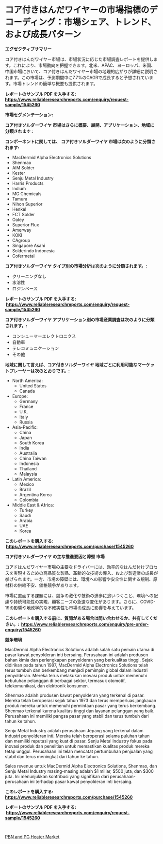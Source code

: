 <p><h1>コア付きはんだワイヤーの市場指標のデコーディング：市場シェア、トレンド、および成長パターン</h1></p><p><strong>エグゼクティブサマリー</strong></p>
<p><p>コア付きはんだワイヤー市場は、市場状況に応じた市場調査レポートを提供します。これにより、市場動向を把握できます。北米、APAC、ヨーロッパ、米国、中国市場において、コア付きはんだワイヤー市場の地理的広がりが詳細に説明されます。この市場は、予測期間中に7.7%のCAGRで成長すると予想されています。市場トレンドの簡単な概要も提供されます。</p></p>
<p><strong>レポートのサンプル PDF を入手する: <a href="https://www.reliableresearchreports.com/enquiry/request-sample/1545260">https://www.reliableresearchreports.com/enquiry/request-sample/1545260</a></strong></p>
<p><strong>市場セグメンテーション:</strong></p>
<p><strong> コア付きソルダーワイヤ 市場はさらに概要、展開、アプリケーション、地域に分類されます :</strong></p>
<p><strong>コンポーネントに関しては、 コア付きソルダーワイヤ 市場は次のように分類されます: &nbsp;</strong></p>
<p><ul><li>MacDermid Alpha Electronics Solutions</li><li>Shenmao</li><li>AIM Solder</li><li>Kester</li><li>Senju Metal Industry</li><li>Harris Products</li><li>Indium</li><li>MG Chemicals</li><li>Tamura</li><li>Nihon Superior</li><li>Henkel</li><li>FCT Solder</li><li>Oatey</li><li>Superior Flux</li><li>Amerway</li><li>KOKI</li><li>CAgroup</li><li>Singapore Asahi</li><li>Solderindo Indonesia</li><li>Cofermetal</li></ul></p>
<p><strong> コア付きソルダーワイヤ タイプ別の市場分析は次のように分類されます。:</strong></p>
<p><ul><li>クリーニングなし</li><li>水溶性</li><li>ロジンベース</li></ul></p>
<p><strong>レポートのサンプル PDF を入手する: &nbsp;<a href="https://www.reliableresearchreports.com/enquiry/request-sample/1545260">https://www.reliableresearchreports.com/enquiry/request-sample/1545260</a></strong></p>
<p><strong> コア付きソルダーワイヤ アプリケーション別の市場産業調査は次のように分類されます。:</strong></p>
<p><ul><li>コンシューマーエレクトロニクス</li><li>自動車</li><li>テレコミュニケーション</li><li>その他</li></ul></p>
<p><strong>地域に関して言えば、コア付きソルダーワイヤ 地域ごとに利用可能なマーケットプレーヤーは次のとおりです。:</strong></p>
<p><ul>
    <li>
        North America:
        <ul>
            <li>United States</li>
            <li>Canada</li>
        </ul>
    </li>
    <li>
        Europe:
        <ul>
            <li>Germany</li>
            <li>France</li>
            <li>U.K.</li>
            <li>Italy</li>
            <li>Russia</li>
        </ul>
    </li>
    <li>
        Asia-Pacific:
        <ul>
            <li>China</li>
            <li>Japan</li>
            <li>South Korea</li>
            <li>India</li>
            <li>Australia</li>
            <li>China Taiwan</li>
            <li>Indonesia</li>
            <li>Thailand</li>
            <li>Malaysia</li>
        </ul>
    </li>
    <li>
        Latin America:
        <ul>
            <li>Mexico</li>
            <li>Brazil</li>
            <li>Argentina Korea</li>
            <li>Colombia</li>
        </ul>
    </li>
    <li>
        Middle East & Africa:
        <ul>
            <li>Turkey</li>
            <li>Saudi</li>
            <li>Arabia</li>
            <li>UAE</li>
            <li>Korea</li>
        </ul>
    </li>
    </ul></p>
<p><strong>このレポートを購入する: &nbsp;<a href="https://www.reliableresearchreports.com/purchase/1545260">https://www.reliableresearchreports.com/purchase/1545260</a></strong></p>
<p><strong>コア付きソルダーワイヤ の主な推進要因と障壁 市場</strong></p>
<p><p>コアドはんだワイヤー市場の主要なドライバーには、効率的なはんだ付けプロセスを実現するための高品質な製品、革新的な技術の導入、および製造業の成長が挙げられます。一方、市場の障壁には、環境への影響や安全性に関する規制、原材料の供給不安、価格競争があります。</p><p>市場に直面する課題には、競争の激化や技術の進歩に追いつくこと、環境への配慮や持続可能性の実現、顧客ニーズの急速な変化があります。さらに、COVID-19の影響や地政学的な不確実性も市場の成長に影響を与えています。</p></p>
<p><strong>このレポートを購入する前に、質問がある場合は問い合わせるか、共有してください。:&nbsp; <a href="https://www.reliableresearchreports.com/enquiry/pre-order-enquiry/1545260">https://www.reliableresearchreports.com/enquiry/pre-order-enquiry/1545260</a></strong></p>
<p><strong>競争環境</strong></p>
<p><p>MacDermid Alpha Electronics Solutions adalah salah satu pemain utama di pasar kawat penyolderan inti bersaing. Perusahaan ini adalah produsen bahan kimia dan perlengkapan penyolderan yang berkualitas tinggi. Sejak didirikan pada tahun 1987, MacDermid Alpha Electronics Solutions telah terus tumbuh dan berkembang menjadi pemimpin global dalam industri penyolderan. Mereka terus melakukan inovasi produk untuk memenuhi kebutuhan pelanggan di berbagai sektor, termasuk otomotif, telekomunikasi, dan elektronik konsumen.</p><p>Shenmao adalah produsen kawat penyolderan yang terkenal di pasar. Mereka telah beroperasi sejak tahun 1973 dan terus memperluas jangkauan produk mereka untuk memenuhi permintaan pasar yang terus berkembang. Shenmao terkenal karena kualitas tinggi dan layanan pelanggan yang baik. Perusahaan ini memiliki pangsa pasar yang stabil dan terus tumbuh dari tahun ke tahun.</p><p>Senju Metal Industry adalah perusahaan Jepang yang terkenal dalam industri penyolderan inti. Mereka telah beroperasi selama puluhan tahun dan memiliki reputasi yang kuat di pasar. Senju Metal Industry fokus pada inovasi produk dan penelitian untuk memastikan kualitas produk mereka tetap unggul. Perusahaan ini telah mencatat pertumbuhan penjualan yang stabil dan terus meningkat dari tahun ke tahun.</p><p>Sales revenue untuk MacDermid Alpha Electronics Solutions, Shenmao, dan Senju Metal Industry masing-masing adalah $1 miliar, $500 juta, dan $300 juta. Ini menunjukkan kontribusi yang signifikan dari perusahaan-perusahaan ini terhadap pasar kawat penyolderan inti bersaing.</p></p>
<p><strong>このレポートを購入する: &nbsp; <a href="https://www.reliableresearchreports.com/purchase/1545260">https://www.reliableresearchreports.com/purchase/1545260</a></strong></p>
<p><strong>レポートのサンプル PDF を入手する: &nbsp;<a href="https://www.reliableresearchreports.com/enquiry/request-sample/1545260">https://www.reliableresearchreports.com/enquiry/request-sample/1545260</a></strong><strong></strong></p>
<p>&nbsp;</p>
<p><p><a href="https://github.com/Sinjinluong3e0awx2m195k76/Market-Research-Report-List-1/blob/main/pbn-and-pg-heater-market.md">PBN and PG Heater Market</a></p></p>